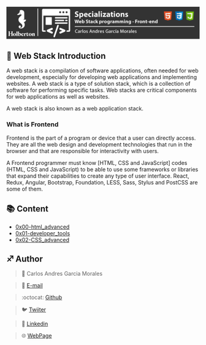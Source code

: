 ![](Top.png)


## :orange_book: Web Stack Introduction

A web stack is a compilation of software applications, often needed for web development, especially for developing web applications and implementing websites. A web stack is a type of solution stack, which is a collection of software for performing specific tasks. Web stacks are critical components for web applications as well as websites.

A web stack is also known as a web application stack.

### What is Frontend

Frontend is the part of a program or device that a user can directly access. They are all the web design and development technologies that run in the browser and that are responsible for interactivity with users.

A Frontend programmer must know [HTML, CSS and JavaScript] codes (HTML, CSS and JavaScript) to be able to use some frameworks or libraries that expand their capabilities to create any type of user interface. React, Redux, Angular, Bootstrap, Foundation, LESS, Sass, Stylus and PostCSS are some of them.


## :books: Content

- [0x00-html_advanced](/0x00-html_advanced)
- [0x01-developer_tools](/0x01-developer_tools)
- [0x02-CSS_advanced](/0x02-CSS_advanced)


## :sagittarius: Author

> :man: Carlos Andres Garcia Morales

> :e-mail: [E-mail](agzsoftsi@gmail.com)

> :octocat: [Github](https://github.com/agzsoftsi)

> :bird: [Twiiter](https://twitter.com/karlgarmor)

> :blue_book: [Linkedin](https://twitter.com/karlgarmor)

> :globe_with_meridians: [WebPage](https://www.agzsoftsi.tech/)
